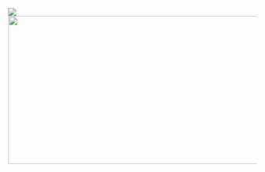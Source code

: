 <div>
  <img src="https://capsule-render.vercel.app/api?type=rect&color=FFA883&height=300&section=header&text=⚠️%20Under%20Construction&fontSize=60" />

  <div align="center">
    <a href="https://github.com/devxb/gitanimals">
      <img
        src="https://render.gitanimals.org/farms/Jiseoup"
        width="600"
        height="300"
      />
    </a>
  </div>

  <a>
    <!-- <img
      src="https://github-readme-stats-devpro-app.vercel.app/api?username=Jiseoup&theme=onedark&show_icons=true&count_private=true"
      width="49.2%"
    /> -->
    <!-- <img
      src="https://github-readme-stats.vercel.app/api?username=Jiseoup&theme=onedark&show_icons=true&count_private=true"
      width="49.2%"
    /> -->
  </a>
</div>

<!-- [![trophy](https://github-profile-trophy.vercel.app/?username=Jiseoup&theme=onedark&)](https://github.com/Jiseoup/) -->
